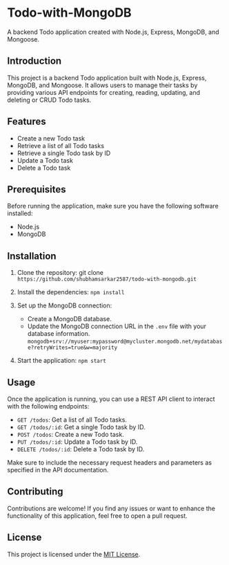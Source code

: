 # Todo-with-MongoDB

A backend Todo application created with Node.js, Express, MongoDB, and Mongoose.

## Introduction

This project is a backend Todo application built with Node.js, Express, MongoDB, and Mongoose. It allows users to manage their tasks by providing various API endpoints for creating, reading, updating, and deleting or CRUD Todo tasks.

## Features

- Create a new Todo task
- Retrieve a list of all Todo tasks
- Retrieve a single Todo task by ID
- Update a Todo task
- Delete a Todo task

## Prerequisites

Before running the application, make sure you have the following software installed:

- Node.js
- MongoDB

## Installation

1. Clone the repository:
git clone `https://github.com/shubhamsarkar2587/todo-with-mongodb.git`

2. Install the dependencies:
`npm install`

3. Set up the MongoDB connection:

   - Create a MongoDB database.
   - Update the MongoDB connection URL in the `.env` file with your database information.
    `mongodb+srv://myuser:mypassword@mycluster.mongodb.net/mydatabase?retryWrites=true&w=majority`

4. Start the application:
`npm start`

## Usage

Once the application is running, you can use a REST API client to interact with the following endpoints:

- `GET /todos`: Get a list of all Todo tasks.
- `GET /todos/:id`: Get a single Todo task by ID.
- `POST /todos`: Create a new Todo task.
- `PUT /todos/:id`: Update a Todo task by ID.
- `DELETE /todos/:id`: Delete a Todo task by ID.

Make sure to include the necessary request headers and parameters as specified in the API documentation.

## Contributing

Contributions are welcome! If you find any issues or want to enhance the functionality of this application, feel free to open a pull request.

## License

This project is licensed under the [MIT License](LICENSE).
